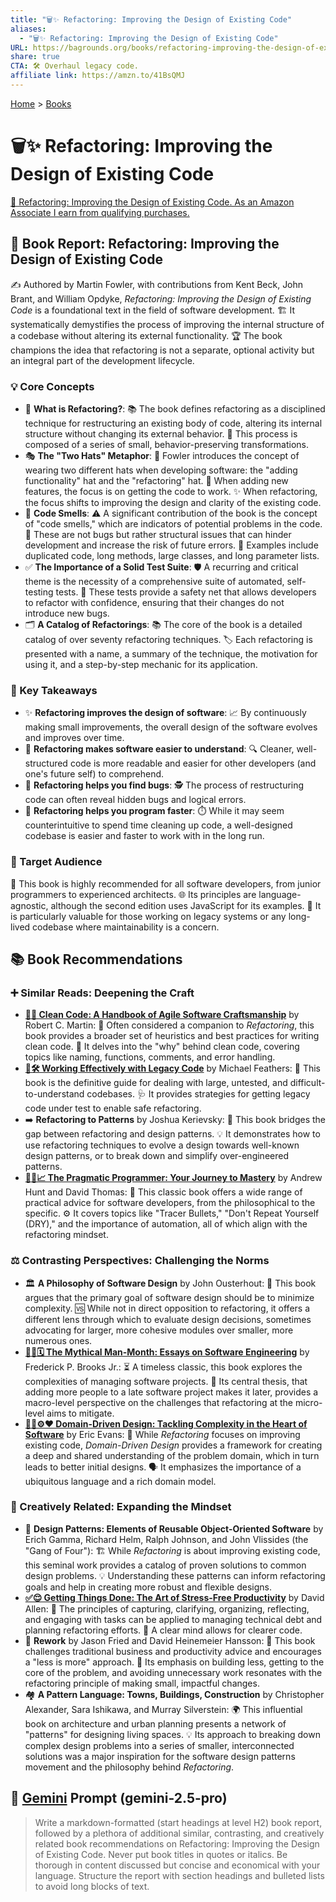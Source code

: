 ```yaml
---
title: "🗑️✨ Refactoring: Improving the Design of Existing Code"
aliases:
  - "🗑️✨ Refactoring: Improving the Design of Existing Code"
URL: https://bagrounds.org/books/refactoring-improving-the-design-of-existing-code
share: true
CTA: 🛠️ Overhaul legacy code.
affiliate link: https://amzn.to/41BsQMJ
---
```

[Home](../index.md) > [Books](./index.md)  
# 🗑️✨ Refactoring: Improving the Design of Existing Code  
[🛒 Refactoring: Improving the Design of Existing Code. As an Amazon Associate I earn from qualifying purchases.](https://amzn.to/41BsQMJ)  
  
## 📖 Book Report: Refactoring: Improving the Design of Existing Code  
  
✍️ Authored by Martin Fowler, with contributions from Kent Beck, John Brant, and William Opdyke, *Refactoring: Improving the Design of Existing Code* is a foundational text in the field of software development. 🏗️ It systematically demystifies the process of improving the internal structure of a codebase without altering its external functionality. 🏆 The book champions the idea that refactoring is not a separate, optional activity but an integral part of the development lifecycle.  
  
### 💡 Core Concepts  
  
* 🔄 **What is Refactoring?**: 📚 The book defines refactoring as a disciplined technique for restructuring an existing body of code, altering its internal structure without changing its external behavior. 🧱 This process is composed of a series of small, behavior-preserving transformations.  
* 🎭 **The "Two Hats" Metaphor**: 🎩 Fowler introduces the concept of wearing two different hats when developing software: the "adding functionality" hat and the "refactoring" hat. 🚀 When adding new features, the focus is on getting the code to work. ✨ When refactoring, the focus shifts to improving the design and clarity of the existing code.  
* 👃 **Code Smells**: ⚠️ A significant contribution of the book is the concept of "code smells," which are indicators of potential problems in the code. 🐛 These are not bugs but rather structural issues that can hinder development and increase the risk of future errors. 📝 Examples include duplicated code, long methods, large classes, and long parameter lists.  
* ✅ **The Importance of a Solid Test Suite**: 🛡️ A recurring and critical theme is the necessity of a comprehensive suite of automated, self-testing tests. 🚦 These tests provide a safety net that allows developers to refactor with confidence, ensuring that their changes do not introduce new bugs.  
* 🗂️ **A Catalog of Refactorings**: 📚 The core of the book is a detailed catalog of over seventy refactoring techniques. 🏷️ Each refactoring is presented with a name, a summary of the technique, the motivation for using it, and a step-by-step mechanic for its application.  
  
### 🔑 Key Takeaways  
  
* ✨ **Refactoring improves the design of software**: 📈 By continuously making small improvements, the overall design of the software evolves and improves over time.  
* 📖 **Refactoring makes software easier to understand**: 🔍 Cleaner, well-structured code is more readable and easier for other developers (and one's future self) to comprehend.  
* 🐞 **Refactoring helps you find bugs**: 🕵️ The process of restructuring code can often reveal hidden bugs and logical errors.  
* 💨 **Refactoring helps you program faster**: ⏱️ While it may seem counterintuitive to spend time cleaning up code, a well-designed codebase is easier and faster to work with in the long run.  
  
### 🎯 Target Audience  
  
🙋 This book is highly recommended for all software developers, from junior programmers to experienced architects. 🌐 Its principles are language-agnostic, although the second edition uses JavaScript for its examples. 👴 It is particularly valuable for those working on legacy systems or any long-lived codebase where maintainability is a concern.  
  
## 📚 Book Recommendations  
  
### ➕ Similar Reads: Deepening the Craft  
  
* **[🧼💾 Clean Code: A Handbook of Agile Software Craftsmanship](./clean-code.md)** by Robert C. Martin: 👯 Often considered a companion to *Refactoring*, this book provides a broader set of heuristics and best practices for writing clean code. 🤔 It delves into the "why" behind clean code, covering topics like naming, functions, comments, and error handling.  
* **[🧱🛠️ Working Effectively with Legacy Code](./working-effectively-with-legacy-code.md)** by Michael Feathers: 📜 This book is the definitive guide for dealing with large, untested, and difficult-to-understand codebases. 🩺 It provides strategies for getting legacy code under test to enable safe refactoring.  
* ➡️ **Refactoring to Patterns** by Joshua Kerievsky: 🌉 This book bridges the gap between refactoring and design patterns. 💡 It demonstrates how to use refactoring techniques to evolve a design towards well-known design patterns, or to break down and simplify over-engineered patterns.  
* **[🧑‍💻📈 The Pragmatic Programmer: Your Journey to Mastery](./the-pragmatic-programmer-your-journey-to-mastery.md)** by Andrew Hunt and David Thomas: 🧭 This classic book offers a wide range of practical advice for software developers, from the philosophical to the specific. ⚙️ It covers topics like "Tracer Bullets," "Don't Repeat Yourself (DRY)," and the importance of automation, all of which align with the refactoring mindset.  
  
### ⚖️ Contrasting Perspectives: Challenging the Norms  
  
* 🏛️ **A Philosophy of Software Design** by John Ousterhout: 🧩 This book argues that the primary goal of software design should be to minimize complexity. 🆚 While not in direct opposition to refactoring, it offers a different lens through which to evaluate design decisions, sometimes advocating for larger, more cohesive modules over smaller, more numerous ones.  
* **[🦄👤🗓️ The Mythical Man-Month: Essays on Software Engineering](./the-mythical-man-month.md)** by Frederick P. Brooks Jr.: ⏳ A timeless classic, this book explores the complexities of managing software projects. 📅 Its central thesis, that adding more people to a late software project makes it later, provides a macro-level perspective on the challenges that refactoring at the micro-level aims to mitigate.  
* **[🧩🧱⚙️❤️ Domain-Driven Design: Tackling Complexity in the Heart of Software](./domain-driven-design.md)** by Eric Evans: 🎯 While *Refactoring* focuses on improving existing code, *Domain-Driven Design* provides a framework for creating a deep and shared understanding of the problem domain, which in turn leads to better initial designs. 🗣️ It emphasizes the importance of a ubiquitous language and a rich domain model.  
  
### 🎨 Creatively Related: Expanding the Mindset  
  
* 📐 **Design Patterns: Elements of Reusable Object-Oriented Software** by Erich Gamma, Richard Helm, Ralph Johnson, and John Vlissides (the "Gang of Four"): 🏗️ While *Refactoring* is about improving existing code, this seminal work provides a catalog of proven solutions to common design problems. 💡 Understanding these patterns can inform refactoring goals and help in creating more robust and flexible designs.  
* **[✅😌 Getting Things Done: The Art of Stress-Free Productivity](./getting-things-done-the-art-of-stress-free-productivity.md)** by David Allen: 🧘 The principles of capturing, clarifying, organizing, reflecting, and engaging with tasks can be applied to managing technical debt and planning refactoring efforts. 🧠 A clear mind allows for clearer code.  
* 🔄 **Rework** by Jason Fried and David Heinemeier Hansson: 🙅 This book challenges traditional business and productivity advice and encourages a "less is more" approach. 🎯 Its emphasis on building less, getting to the core of the problem, and avoiding unnecessary work resonates with the refactoring principle of making small, impactful changes.  
* 🏘️ **A Pattern Language: Towns, Buildings, Construction** by Christopher Alexander, Sara Ishikawa, and Murray Silverstein: 🌍 This influential book on architecture and urban planning presents a network of "patterns" for designing living spaces. 💡 Its approach to breaking down complex design problems into a series of smaller, interconnected solutions was a major inspiration for the software design patterns movement and the philosophy behind *Refactoring*.  
  
## 💬 [Gemini](../software/gemini.md) Prompt (gemini-2.5-pro)  
> Write a markdown-formatted (start headings at level H2) book report, followed by a plethora of additional similar, contrasting, and creatively related book recommendations on Refactoring: Improving the Design of Existing Code. Never put book titles in quotes or italics. Be thorough in content discussed but concise and economical with your language. Structure the report with section headings and bulleted lists to avoid long blocks of text.